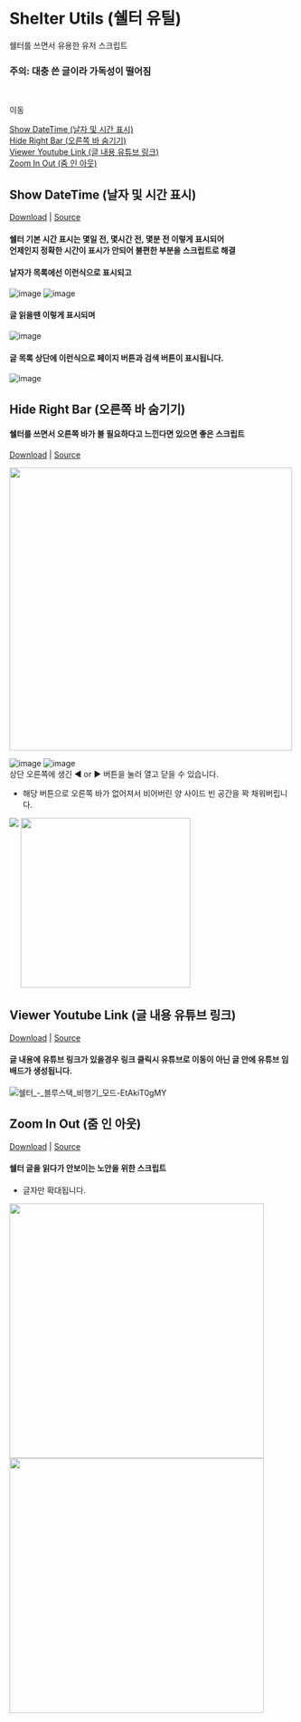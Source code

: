 # Shelter Utils (쉘터 유틸)
쉘터를 쓰면서 유용한 유저 스크립트
### 주의: 대충 쓴 글이라 가독성이 떨어짐
<br>

<p align="left">
  <p>이동</p>
  <a href="#show-datetime-(날자-및-시간-표시)">Show DateTime (날자 및 시간 표시)</a><br>
  <a href="#hide-right-bar-(오른쪽-바-숨기기)">Hide Right Bar (오른쪽 바 숨기기)</a><br>
  <a href="#viewer-youtube-link-(글-내용-유튜브-링크)">Viewer Youtube Link (글 내용 유튜브 링크)</a><br>
  <a href="#zoom-in-out-(줌-인-아웃)">Zoom In Out (줌 인 아웃)</a>
</p>

## Show DateTime (날자 및 시간 표시)
[Download](https://github.com/MaGyul/shelter-utils/raw/main/shelter-show-datetime.user.js) | [Source](https://github.com/MaGyul/shelter-utils/blob/main/shelter-show-datetime.user.js)
#### 쉘터 기본 시간 표시는 몇일 전, 몇시간 전, 몇분 전 이렇게 표시되어<br>언제인지 정확한 시간이 표시가 안되어 불편한 부분을 스크립트로 해결
#### 날자가 목록에선 이런식으로 표시되고
![image](https://github.com/user-attachments/assets/9f144ff3-9494-4773-a2d2-8018baa6dd6e)
![image](https://github.com/user-attachments/assets/9698866b-0174-4533-b09d-95d66bd90e3b)
#### 글 읽을땐 이렇게 표시되며
![image](https://github.com/user-attachments/assets/20f650fe-f86b-45cd-8b87-652ed0b4aa05)
#### 글 목록 상단에 이런식으로 페이지 버튼과 검색 버튼이 표시됩니다.
![image](https://github.com/user-attachments/assets/9d7481ba-5db5-40e6-aa4f-140e0d7ece7e)
<br>

## Hide Right Bar (오른쪽 바 숨기기)
#### 쉘터를 쓰면서 오른쪽 바가 불 필요하다고 느낀다면 있으면 좋은 스크립트
[Download](https://github.com/MaGyul/shelter-utils/raw/main/shelter-hide-right-bar.user.js) | [Source](https://github.com/MaGyul/shelter-utils/blob/main/shelter-hide-right-bar.user.js)
<p align="left">
  <img height="500" src="https://github.com/user-attachments/assets/3160d912-15c7-49e1-95e5-e82515f066d7">
</p>

![image](https://github.com/user-attachments/assets/2ee0e5b7-ed78-4e49-930a-7d5701d54c62)
![image](https://github.com/user-attachments/assets/3b8852b9-c466-4c6d-886c-2d201ab7d8c7)
<br>상단 오른쪽에 생긴 ◀ or ▶ 버튼을 눌러 열고 닫을 수 있습니다.<br>

* 해당 버튼으로 오른쪽 바가 없어져서 비어버린 양 사이드 빈 공간을 꽉 채워버립니다.
<p align="left">
  <img align="top" src="https://github.com/user-attachments/assets/a114cc73-4b54-4043-82c2-ae9b35b9a4f1">
  <img width="300" src="https://github.com/user-attachments/assets/0b6eaba7-520b-4767-a08a-a78dbe75f396">
</p>

## Viewer Youtube Link (글 내용 유튜브 링크)
[Download](https://github.com/MaGyul/shelter-utils/raw/main/shelter-viewer-youtube-link.user.js) | [Source](https://github.com/MaGyul/shelter-utils/blob/main/shelter-viewer-youtube-link.user.js)
#### 글 내용에 유튜브 링크가 있을경우 링크 클릭시 유튜브로 이동이 아닌 글 안에 유튜브 임배드가 생성됩니다.
![쉘터_-_블루스택_비행기_모드-EtAkiT0gMY](https://github.com/user-attachments/assets/dc91acc4-86ee-4e87-a7e5-126245e19b3c)

## Zoom In Out (줌 인 아웃)
[Download](https://github.com/MaGyul/shelter-utils/raw/main/shelter-zoom-in-out.user.js) | [Source](https://github.com/MaGyul/shelter-utils/blob/main/shelter-zoom-in-out.user.js)
#### 쉘터 글을 읽다가 안보이는 노안을 위한 스크립트
* 글자만 확대됩니다.

<p align="left">
  <img width="450" src="https://github.com/user-attachments/assets/7d62f80c-d9cc-4a8a-913e-555ea9cedc47">
  <img width="450" align="top" src="https://github.com/user-attachments/assets/f32f1211-6dc0-4c67-827a-84f1042a2be2">
</p>

